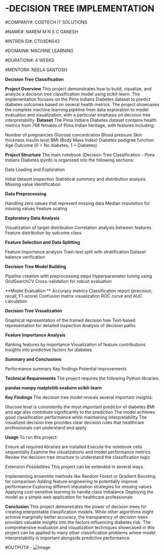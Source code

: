 # -DECISION TREE IMPLEMENTATION

#COMPANY#: CODTECH IT SOLUTIONS

#NAME#: NAREM M N S C GANESH

#INTREN ID#: CT04DN542

#DOMAIN#: MACHINE LEARNING

#DURATION#: 4 WEEKS

#MENTOR#: NEELA SANTOSH



**Decision Tree Classification**

**Project Overview**
This project demonstrates how to build, visualize, and analyze a decision tree classification model using scikit-learn. The implementation focuses on the Pima Indians Diabetes dataset to predict diabetes outcomes based on several health metrics. The project showcases the complete machine learning pipeline from data exploration to model evaluation and visualization, with a particular emphasis on decision tree interpretability.
**Dataset**
The Pima Indians Diabetes dataset contains health metrics from 768 females of Pima Indian heritage, with features including:

Number of pregnancies
Glucose concentration
Blood pressure
Skin thickness
Insulin level
BMI (Body Mass Index)
Diabetes pedigree function
Age
Outcome (0 = No diabetes, 1 = Diabetes)

**Project Structure**
The main notebook (Decision Tree Classification - Pima Indians Diabetes.ipynb) is organized into the following sections:

Data Loading and Exploration

Initial dataset inspection
Statistical summary and distribution analysis
Missing value identification


**Data Preprocessing**

Handling zero values that represent missing data
Median imputation for missing values
Feature scaling


**Exploratory Data Analysis**

Visualization of target distribution
Correlation analysis between features
Feature distribution by outcome class


**Feature Selection and Data Splitting**

Feature importance analysis
Train-test split with stratification
Dataset balance verification


**Decision Tree Model Building**

Pipeline creation with preprocessing steps
Hyperparameter tuning using GridSearchCV
Cross-validation for robust evaluation


**Model Evaluation
**
Accuracy metrics
Classification report (precision, recall, F1-score)
Confusion matrix visualization
ROC curve and AUC calculation


**Decision Tree Visualization**

Graphical representation of the trained decision tree
Text-based representation for detailed inspection
Analysis of decision paths


**Feature Importance Analysis**

Ranking features by importance
Visualization of feature contributions
Insights into predictive factors for diabetes


**Summary and Conclusions**

Performance summary
Key findings
Potential improvements



**Technical Requirements**
The project requires the following Python libraries:

**pandas
numpy
matplotlib
seaborn
scikit-learn**

**Key Findings**
The decision tree model reveals several important insights:

Glucose level is consistently the most important predictor of diabetes
BMI and age also contribute significantly to the prediction
The model achieves good classification performance while maintaining interpretability
The visualized decision tree provides clear decision rules that healthcare professionals can understand and apply

**Usage**
To run this project:

Ensure all required libraries are installed
Execute the notebook cells sequentially
Examine the visualizations and model performance metrics
Review the decision tree structure to understand the classification logic

Extension Possibilities
This project can be extended in several ways:

Implementing ensemble methods like Random Forest or Gradient Boosting for comparison
Adding feature engineering to potentially improve performance
Exploring different imputation strategies for missing values
Applying cost-sensitive learning to handle class imbalance
Deploying the model as a simple web application for healthcare professionals

**Conclusion**
This project demonstrates the power of decision trees for creating interpretable classification models. While other algorithms might achieve marginally better accuracy, the transparency of decision trees provides valuable insights into the factors influencing diabetes risk. The comprehensive evaluation and visualization techniques showcased in this project can be applied to many other classification problems where model interpretability is important alongside predictive performance.


#OUTPUT# -
![Image](https://github.com/user-attachments/assets/faeb09c3-0e63-4c2f-9099-5ceac731b147)
